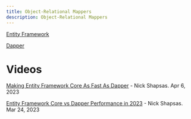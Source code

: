 ```yaml
---
title: Object-Relational Mappers
description: Object-Relational Mappers
---
```


[Entity Framework](https://learn.microsoft.com/en-us/aspnet/entity-framework)

[Dapper](https://github.com/DapperLib/Dapper)

# Videos

[Making Entity Framework Core As Fast As Dapper](https://www.youtube.com/watch?v=OxqAUIYemMs) - Nick Shapsas. Apr 6, 2023

[Entity Framework Core vs Dapper Performance in 2023](https://www.youtube.com/watch?v=Q4LtKa_HTHU) - Nick Shapsas. Mar 24, 2023
